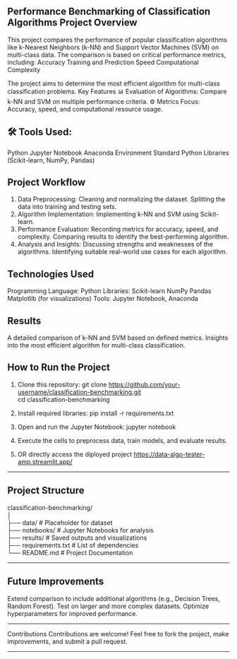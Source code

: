 Performance Benchmarking of Classification Algorithms
Project Overview
------
This project compares the performance of popular classification algorithms like k-Nearest Neighbors (k-NN) and Support Vector Machines (SVM) on multi-class data. The comparison is based on critical performance metrics, including:
Accuracy
Training and Prediction Speed
Computational Complexity

The project aims to determine the most efficient algorithm for multi-class classification problems.
Key Features
📊 Evaluation of Algorithms: Compare k-NN and SVM on multiple performance criteria.
⚙️ Metrics Focus: Accuracy, speed, and computational resource usage.

🛠️ Tools Used:
---
Python
Jupyter Notebook
Anaconda Environment
Standard Python Libraries (Scikit-learn, NumPy, Pandas)

Project Workflow
---
1. Data Preprocessing:
Cleaning and normalizing the dataset.
Splitting the data into training and testing sets.
2. Algorithm Implementation:
Implementing k-NN and SVM using Scikit-learn.
3. Performance Evaluation:
Recording metrics for accuracy, speed, and complexity.
Comparing results to identify the best-performing algorithm.
4. Analysis and Insights:
Discussing strengths and weaknesses of the algorithms.
Identifying suitable real-world use cases for each algorithm.

Technologies Used
----
Programming Language: Python
Libraries:
Scikit-learn
NumPy
Pandas
Matplotlib (for visualizations)
Tools: Jupyter Notebook, Anaconda

Results
-----
A detailed comparison of k-NN and SVM based on defined metrics.
Insights into the most efficient algorithm for multi-class classification.

How to Run the Project
---
1. Clone this repository:
git clone https://github.com/your-username/classification-benchmarking.git  
cd classification-benchmarking

2. Install required libraries:
pip install -r requirements.txt

3. Open and run the Jupyter Notebook:
jupyter notebook

4. Execute the cells to preprocess data, train models, and evaluate results.
   
5. OR directly access the diployed project https://data-algo-tester-amp.streamlit.app/

---
Project Structure
---
classification-benchmarking/  
│  
├── data/               # Placeholder for dataset  
├── notebooks/          # Jupyter Notebooks for analysis  
├── results/            # Saved outputs and visualizations  
├── requirements.txt    # List of dependencies  
└── README.md           # Project Documentation

---
Future Improvements
----
Extend comparison to include additional algorithms (e.g., Decision Trees, Random Forest).
Test on larger and more complex datasets.
Optimize hyperparameters for improved performance.

---
Contributions
Contributions are welcome! Feel free to fork the project, make improvements, and submit a pull request.


---
